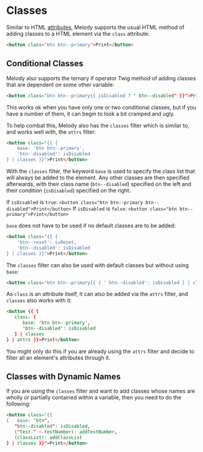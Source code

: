 # Classes

Similar to HTML [attributes](attributes), Melody supports the usual HTML method of adding classes to a HTML element via the `class` attribute:
```html
<button class="btn btn--primary">Print</button>
```

## Conditional Classes

Melody also supports the ternary if operator Twig method of adding classes that are dependent on some other variable:
```html
<button class="btn btn--primary{{ isDisabled ? " btn--disabled" }}">Print</button>
```
This works ok when you have only one or two conditional classes, but if you have a number of them, it can begin to look a bit cramped and ugly.

To help combat this, Melody also has the `classes` filter which is similar to, and works well with, the `attrs` filter:
```html
<button class="{{ {
    base: 'btn btn--primary', 
    'btn--disabled': isDisabled
} | classes }}">Print</button>
```

With the `classes` filter, the keyword `base` is used to specify the class list that will always be added to the element. Any other classes are then specified afterwards, with their class name (`btn--disabled`) specified on the left and their condition (`isDisabled`) specified on the right.

If `isDisabled` is `true`:
```<button class="btn btn--primary btn--disabled">Print</button>```
If `isDisabled` is `false`:
```<button class="btn btn--primary">Print</button>```

`base` does not have to be used if no default classes are to be added:
```html
<button class="{{ {
    'btn--reset': isReset,
    'btn--disabled': isDisabled
} | classes }}">Print</button>
```

The `classes` filter can also be used with default classes but without using `base`:
```html
<button class="btn btn--primary{{ { ' btn--disabled': isDisabled } | classes }}">Print</button>
```

As `class` is an attribute itself, it can also be added via the `attrs` filter, and `classes` also works with it:
```html
<button {{ {
   class: {
      base: 'btn btn--primary',
      'btn--disabled': isDisabled
   } | classes
} | attrs }}>Print</button>
```

You might only do this if you are already using the `attrs` filter and decide to filter all an element's attributes through it.

## Classes with Dynamic Names

If you are using the `classes` filter and want to add classes whose names are wholly or partially contained within a variable, then you need to do the following:

```html
<button class="{{
{   base: "btn",
   "btn--disabled": isDisabled,
   ("test-" ~ testNumber): addTestNumber,
   (classList): addClassList
} | classes }}">Print</button>
```
